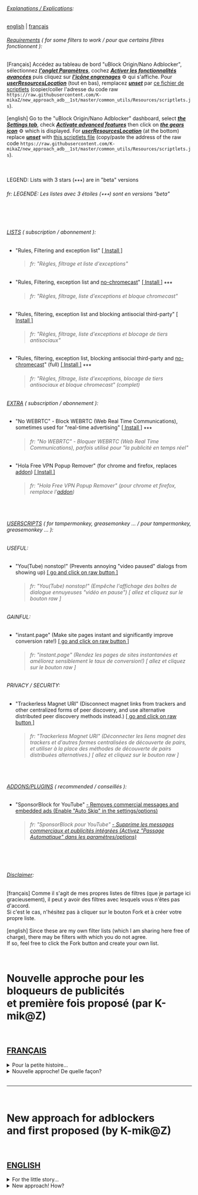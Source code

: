 ###### <ins>Explanations / Explications</ins>:  
[english](#new-approach-for-adblockersand-first-proposed-by-k-mikz) | [français](#nouvelle-approche-pour-les-bloqueurs-de-publicitéset-première-fois-proposé-par-k-mikz)<br>   

###### <ins>Requirements</ins> ( for some filters to work / pour que certains filtres fonctionnent ):
[Français] Accédez au tableau de bord "uBlock Origin/Nano Adblocker", sélectionnez <ins>***l'onglet Paramètres***</ins>, cochez <ins>***Activer les fonctionnalités avancées***</ins> puis cliquez sur <ins>***l'icône engrenages***</ins> ⚙ qui s'affiche. Pour <ins>***userResourcesLocation***</ins> (tout en bas), remplacez <ins>***unset***</ins> par [ce fichier de scriptlets](https://github.com/K-mikaZ/new_approach_adb__1st/blob/master/common_utils/Resources/scriptlets.js) (copier/coller l'adresse du code raw `https://raw.githubusercontent.com/K-mikaZ/new_approach_adb__1st/master/common_utils/Resources/scriptlets.js`).<br><br>[english] Go to the "uBlock Origin/Nano Adblocker" dashboard, select <ins>***the Settings tab***</ins>, check <ins>***Activate advanced features***</ins> then click on <ins>***the gears icon***</ins> ⚙ which is displayed. For <ins>***userResourcesLocation***</ins> (at the bottom) replace <ins>***unset***</ins> with [this scriptlets file](https://github.com/K-mikaZ/new_approach_adb__1st/blob/master/common_utils/Resources/scriptlets.js) (copy/paste the address of the raw code `https://raw.githubusercontent.com/K-mikaZ/new_approach_adb__1st/master/common_utils/Resources/scriptlets.js`).   
<br><br>   
LEGEND: Lists with 3 stars (⭒⭒⭒) are in "beta" versions
###### *fr: LEGENDE: Les listes avec 3 étoiles (⭒⭒⭒) sont en versions "beta"*
<br><br>
###### <ins>LISTS</ins> ( subscription / abonnement ):
- "Rules, Filtering and exception list" [[ Install ]](https://subscribe.adblockplus.org/?location=https://raw.githubusercontent.com/K-mikaZ/new_approach_adb__1st/master/KmZ_filters.txt&amp;title=Rules%2C%20Filtering%20and%20exception%20list)
    > ###### *fr: "Règles, filtrage et liste d'exceptions"*
- "Rules, Filtering, exception list and <ins>no-chromecast</ins>" [[ Install ]](https://subscribe.adblockplus.org?location=https://raw.githubusercontent.com/K-mikaZ/new_approach_adb__1st/master/KmZ_filters_no-chromecast.txt&amp;title=Rules%2C%20Filtering%2C%20exception%20list%20and%20no-chromecast) ⭒⭒⭒
    > ###### *fr: "Règles, filtrage, liste d'exceptions et bloque chromecast"*
- "Rules, filtering, exception list and blocking antisocial third-party" [[ Install ]](https://subscribe.adblockplus.org?location=https://raw.githubusercontent.com/K-mikaZ/new_approach_adb__1st/master/KmZ_filters_with_antisocial_third-part.txt&amp;title=Rules%2C%20filtering%2C%20exception%20list%20and%20blocking%20antisocial%20third-party)
    > ###### *fr: "Règles, filtrage, liste d'exceptions et blocage de tiers antisociaux"*
- "Rules, filtering, exception list, blocking antisocial third-party and <ins>no-chromecast</ins>" (full) [[ Install ]](https://subscribe.adblockplus.org?location=https://raw.githubusercontent.com/K-mikaZ/new_approach_adb__1st/master/KmZ_filters_no-chromecast_with_antisocial_third-part.txt&amp;title=Rules%2C%20filtering%2C%20exception%2C%20blocking%20antisocial%20third-party%20and%20no%20chromecast) ⭒⭒⭒
    > ###### *fr: "Règles, filtrage, liste d'exceptions, blocage de tiers antisociaux et bloque chromecast" (complet)*   

###### <ins>EXTRA</ins> ( subscription / abonnement ):
- "No WEBRTC" - Block WEBRTC (Web Real Time Communications), sometimes used for "real-time advertising" [[ Install ]](https://subscribe.adblockplus.org?location=https%3A%2F%2Fraw.githubusercontent.com%2FK-mikaZ%2Fnew_approach_adb__1st%2Fmaster%2Fcommon_utils%2Flists%2F%E2%9C%97to_block%2Fothers%2Fno_webrtc.txt&amp;title=No%20WEBRTC) ⭒⭒⭒
    > ###### *fr: "No WEBRTC" - Bloquer WEBRTC (Web Real Time Communications), parfois utilisé pour "la publicité en temps réel"*
- "Hola Free VPN Popup Remover" (for chrome and firefox, replaces [addon](https://chrome.google.com/webstore/detail/hola-free-vpn-popup-remov/gmfaipdofemomnhpcllkoadpieibiefg)) [[ Install ]](https://subscribe.adblockplus.org?location=https%3A%2F%2Fraw.githubusercontent.com%2FK-mikaZ%2Fnew_approach_adb__1st%2Fmaster%2Fcommon_utils%2Flists%2F%E2%9C%97to_block%2Fothers%2FHola_Free_VPN_Popup_Remover.txt&amp;title=Hola%20Free%20VPN%20Popup%20Remover)
    > ###### *fr: "Hola Free VPN Popup Remover" (pour chrome et firefox, remplace l'[addon](https://chrome.google.com/webstore/detail/hola-free-vpn-popup-remov/gmfaipdofemomnhpcllkoadpieibiefg))*
<br>

###### <ins>USERSCRIPTS</ins> ( for tampermonkey, greasemonkey ... / pour tampermonkey, greasemonkey ... ):<br>
###### USEFUL:
- "You(Tube) nonstop!" (Prevents annoying "video paused" dialogs from showing up) [[ go and click on raw button ]](https://github.com/K-mikaZ/new_approach_adb__1st/blob/master/common_utils/Resources/UserScripts/YTNonStop.user.js)
    > ###### *fr: "You(Tube) nonstop!" (Empêche l'affichage des boîtes de dialogue ennuyeuses "vidéo en pause") [ allez et cliquez sur le bouton raw ]*
###### GAINFUL:
- "instant.page" (Make site pages instant and significantly improve conversion rate!) [[ go and click on raw button ]](https://github.com/K-mikaZ/new_approach_adb__1st/blob/master/common_utils/Resources/UserScripts/InstantPage.user.js)
    > ###### *fr: "instant.page" (Rendez les pages de sites instantanées et améliorez sensiblement le taux de conversion!) [ allez et cliquez sur le bouton raw ]*
###### PRIVACY / SECURITY:
- "Trackerless Magnet URI" (Disconnect magnet links from trackers and other centralized forms of peer discovery, and use alternative distributed peer discovery methods instead.) [[ go and click on raw button ]](https://github.com/K-mikaZ/new_approach_adb__1st/blob/master/common_utils/Resources/UserScripts/TrackerlessMagnetURI.user.js)
    > ###### *fr: "Trackerless Magnet URI" (Déconnecter les liens magnet des trackers et d'autres formes centralisées de découverte de pairs, et utiliser à la place des méthodes de découverte de pairs distribuées alternatives.) [ allez et cliquez sur le bouton raw ]*
<br>

###### <ins>ADDONS/PLUGINS</ins> ( recommended / conseillés ):
- "SponsorBlock for YouTube" [- Removes commercial messages and embedded ads (Enable "Auto Skip" in the settings/options)](https://sponsor.ajay.app)
    > ###### *fr: "SponsorBlock pour YouTube" [- Supprime les messages commerciaux et publicités intégrées (Activez "Passage Automatique" dans les paramètres/options)](https://sponsor.ajay.app)*
<br><br>

###### <ins>Disclaimer</ins>:
[français] Comme il s'agit de mes propres listes de filtres (que je partage ici gracieusement), il peut y avoir des filtres avec lesquels vous n'êtes pas d'accord.<br>Si c'est le cas, n'hésitez pas à cliquer sur le bouton Fork et à créer votre propre liste.<br><br>[english] Since these are my own filter lists (which I am sharing here free of charge), there may be filters with which you do not agree.<br>If so, feel free to click the Fork button and create your own list.

<br>

# Nouvelle approche pour les bloqueurs de publicités<br>et première fois proposé (par K-mik@Z)  
<br>

## [FRANÇAIS](#français)  
<details>
  <summary>Pour la petite histoire...</summary>

  J'ai voulu proposer (sur un [site connu de la communauté](https://github.com/collinbarrett/FilterLists)) une simple liste (non pas de blocage, mais de [redirect-rule](https://github.com/gorhill/uBlock/wiki/Static-filter-syntax#redirect-rule) automatique), pour aider au *noop\** de tous les filtres de blocages (déjà présent dans votre bloqueur de pubs, mais aussi à venir) et qui utilisais pour cela des conditions ( [!#if - !#endif](https://github.com/gorhill/uBlock/wiki/Static-filter-syntax#if-condition) ).
###### *\*noop: pour les non-initiés, équivalent à une réponse vide*.
Mais je n'ai pas rencontrer un franc succès (non pas au niveau de l'hébergeur de listes lui-même, mais plus auprès de la team ublock-origin), [voyez par vous même](https://github.com/collinbarrett/FilterLists/issues/1731). Ma démarche à été critiquée, voire raillée.<br><br>
Je n'ai jamais demandé de retoucher leurs codes, alors pourquoi tant d'hostilité. J'ai juste proposé une liste qu'il suffisait d'installer ou non.

> La règle de redirection n'est pas d'accélérer le navigateur. Elle est utilisée pour réparer les cassures, anti-adblock et faciliter la rédaction de la liste.

OK, alors pourquoi ne pas l'automatisée pour qu'elle s'applique par elle-même (plus simple pour l'écriture de filtres, non?).<br><br>Je ne suis pas codeur, et je dois justifier (par des mesures que je ne peux pas faire car je ne connais pas les outils pour) tout ce que je propose.<br>Quant à moi, je dois me contenter d'hypothèses:

> Je ne pense pas que fournir une réponse sera plus rapide que d'annuler simplement une demande de réseau.

Supposition. En effet, dans de nombreux langages informatiques, une réponse (même vide) vaut toujours mieux que pas de réponse. Cela évite de nombreuses erreurs (ou le non-retour de réponse, si attendue).<br><br>Et dans notre cas, bien souvent, `pas de réponse` = `bloqueurs` = `message "veuillez désactiver votre bloqueur de pubs"`

</details>
<details>
  <summary>Nouvelle approche! De quelle façon?</summary>
  
  Directives de pré-processeur pour les filtres:<br>J'ai décidé d'utiliser (tant que faire ce peut), les conditions ( !#if ) en partant de cet remarque:
> Les conditions prennent en charge tous les opérateurs logiques de base. - [AdguardTeam](https://github.com/AdguardTeam/AdguardBrowserExtension/issues/917#issue-282353661-permalink)

Et [contrairement à ce que pense notre ami](https://github.com/collinbarrett/FilterLists/issues/1731#issuecomment-651969310), ~~je soutiens que les conditions simple sont reconnues~~ je décide quand même de les utiliser.<br><br>Bah oui quoi! L'addon saurait bloquer des éléments, mais ne saurait pas les reconnaître avec des conditions.<br>Essayez pour voir si `google.com, *$image, *$xhr ou *$1p` ne fonctionne pas!<br>Alors pourquoi ne pourrais-t-on pas pas écrire `!#if google.com, !#if image ou !#if (xhr && 1p)` dans ce cas.<br><br>Et si tel est le cas, pourquoi ne pas demander à l'addon de reconnaître des directives basics.<br><br>Si vous n'essayez seulement que ce que vous savez, où est l'opportunité de progresser.<br>

> "Ils ne savaient pas que c'était impossible, alors ils l'ont fait." - Mark Twain

</details>  
<br>  

********************
<br>  

# New approach for adblockers<br>and first proposed (by K-mik@Z)  
<br>

## [ENGLISH](#english)  
<details>
  <summary>For the little story...</summary>

  I wanted to offer (on a [site known to the community](https://github.com/collinbarrett/FilterLists)) a simple list (not of blocking, but automatic [redirect-rule](https://github.com/gorhill/uBlock/wiki/Static-filter-syntax#redirect-rule)), to help the *noop\** of all blocking filters (already present in your ad blocker, but also to come) and which used for that conditions ([!#if - !#endif](https://github.com/gorhill/uBlock/wiki/Static-filter-syntax#if-condition)).
###### *\*noop: for the uninitiated, equivalent to an empty response*.
But I did not meet a great success (not at the level of the list host itself, but more with the ublock-origin team), [see for yourself](https://github.com/collinbarrett/FilterLists/issues/1731). My approach has been criticized, even mocked.<br><br>
I never asked to touch up their codes, so why so much hostility. I just proposed a list whether to install or not.

> The redirect rule is not to speed up the browser. It is used to repair breaks, anti-adblock and to facilitate the drafting of the list.

OK, so why not automate it so that it applies by itself (easier to write filters, right?).<br><br>I'm not a coder, and I have to justify (by measures that I can not do because I do not know the tools for) everything I offer.<br>As for me, I have to settle for assumptions:

> I don't think that providing a response will be faster than simply canceling a network request.

Assumption. Indeed, in many computer languages, a response (even empty) is always better than no response. This avoids many errors (or non-return of response, if expected).<br><br>And in our case, very often, `no response` = `blockers` = `message "please deactivate your ad blocker"`

    
</details>
<details>
  <summary>New approach! How?</summary>
  
  Pre-processor directives for filters:<br>I have decided to use (as much as I can) the conditions ( !#if ) starting from this remark:
> The conditions support all the basic logical operators. - [AdguardTeam](https://github.com/AdguardTeam/AdguardBrowserExtension/issues/917#issue-282353661-permalink)

And [contrary to what our friend thinks](https://github.com/collinbarrett/FilterLists/issues/1731#issuecomment-651969310), ~~I maintain that the simple conditions are recognized~~ I still decide to use them.<br><br>Well yes what! The addon could block elements, but would not recognize them with conditions.<br>Try to see if `google.com, *$image, *$xhr or *$1p` is not working!<br>So why can't we write `!#if google.com, !#if image or !#if (xhr && 1p)` in this case.<br><br>And if that's the case, why not ask the addon to recognize basic directives.<br><br>And if you only try what you know, where is the opportunity to progress.<br>

> "They didn't know it was impossible, so they did it." - Mark Twain

</details>
